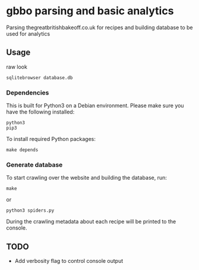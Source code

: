 # gbbo parsing and basic analytics
Parsing thegreatbritishbakeoff.co.uk for recipes and building database to be used for analytics

## Usage

raw look

    sqlitebrowser database.db

### Dependencies
This is built for Python3 on a Debian environment. Please make sure you have the following installed:

    python3
    pip3

To install required Python packages:

    make depends


### Generate database
To start crawling over the website and building the database, run:

    make

or

    python3 spiders.py

During the crawling metadata about each recipe will be printed to the console.


## TODO

- Add verbosity flag to control console output
